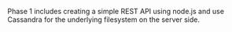 Phase 1 includes creating a simple REST API using node.js and use Cassandra for the underlying filesystem on the server side.
